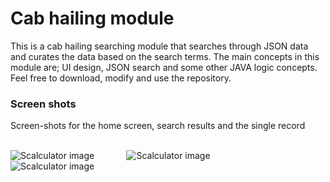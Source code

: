 # Cab hailing module
This is a cab hailing searching module that searches through JSON data and curates the data based on the search terms. The main concepts in this module are; UI design, JSON search and some other JAVA logic concepts. Feel free to download, modify and use the repository.

<h3>Screen shots</h3>
Screen-shots for the home screen, search results and the single record<br> <br> 

![Scalculator image](https://github.com/stvcheche/Cabhailingmodule/blob/main/homescreen.png)
&nbsp;  &nbsp;  &nbsp; &nbsp;  &nbsp;  &nbsp;
![Scalculator image](https://github.com/stvcheche/Cabhailingmodule/blob/main/searchresults.png)
&nbsp;  &nbsp;  &nbsp; &nbsp;  &nbsp;  &nbsp;
![Scalculator image](https://github.com/stvcheche/Cabhailingmodule/blob/main/singlerecord.png)
